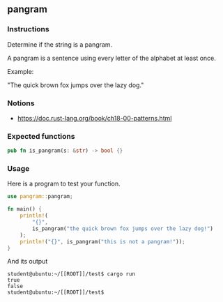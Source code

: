 ## pangram

### Instructions

Determine if the string is a pangram.

A pangram is a sentence using every letter of the alphabet at least once.

Example:

"The quick brown fox jumps over the lazy dog."

### Notions

- https://doc.rust-lang.org/book/ch18-00-patterns.html

### Expected functions

```rust
pub fn is_pangram(s: &str) -> bool {}
```

### Usage

Here is a program to test your function.

```rust
use pangram::pangram;

fn main() {
    println!(
        "{}",
        is_pangram("the quick brown fox jumps over the lazy dog!")
    );
    println!("{}", is_pangram("this is not a pangram!"));
}
```

And its output

```console
student@ubuntu:~/[[ROOT]]/test$ cargo run
true
false
student@ubuntu:~/[[ROOT]]/test$
```
